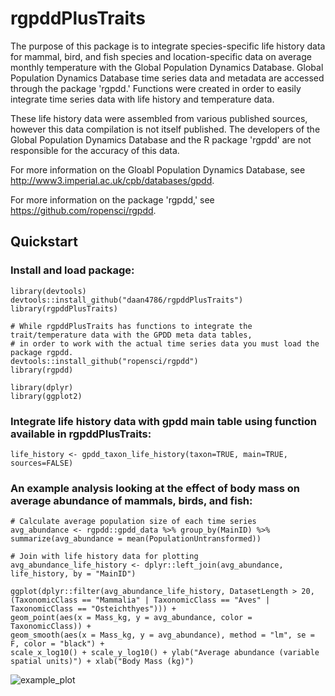 # rgpddPlusTraits

The purpose of this package is to integrate species-specific life history data for mammal, bird, and fish species and location-specific data on average monthly temperature with the Global Population Dynamics Database. Global Population Dynamics Database time series data and metadata are accessed through the package 'rgpdd.' Functions were created in order to easily integrate time series data with life history and temperature data.

These life history data were assembled from various published sources, however this data compilation is not itself published. The developers of the Global Population Dynamics Database and the R package 'rgpdd' are not responsible for the accuracy of this data.

For more information on the Gloabl Population Dynamics Database, see http://www3.imperial.ac.uk/cpb/databases/gpdd.

For more information on the package 'rgpdd,' see https://github.com/ropensci/rgpdd. 


## Quickstart

### Install and load package:

```
library(devtools)
devtools::install_github("daan4786/rgpddPlusTraits")
library(rgpddPlusTraits)

# While rgpddPlusTraits has functions to integrate the trait/temperature data with the GPDD meta data tables, 
# in order to work with the actual time series data you must load the package rgpdd.
devtools::install_github("ropensci/rgpdd")
library(rgpdd)

library(dplyr)
library(ggplot2)
```

### Integrate life history data with gpdd main table using function available in rgpddPlusTraits:
```
life_history <- gpdd_taxon_life_history(taxon=TRUE, main=TRUE, sources=FALSE)
```
### An example analysis looking at the effect of body mass on average abundance of mammals, birds, and fish:
```
# Calculate average population size of each time series 
avg_abundance <- rgpdd::gpdd_data %>% group_by(MainID) %>% summarize(avg_abundance = mean(PopulationUntransformed)) 

# Join with life history data for plotting
avg_abundance_life_history <- dplyr::left_join(avg_abundance, life_history, by = "MainID")

ggplot(dplyr::filter(avg_abundance_life_history, DatasetLength > 20, (TaxonomicClass == "Mammalia" | TaxonomicClass == "Aves" | TaxonomicClass == "Osteichthyes"))) + 
geom_point(aes(x = Mass_kg, y = avg_abundance, color = TaxonomicClass)) + 
geom_smooth(aes(x = Mass_kg, y = avg_abundance), method = "lm", se = F, color = "black") +
scale_x_log10() + scale_y_log10() + ylab("Average abundance (variable spatial units)") + xlab("Body Mass (kg)")
```

![example_plot](https://cloud.githubusercontent.com/assets/18072450/21020919/6b30d8e2-bd44-11e6-9cd5-ec71e2178071.png)


